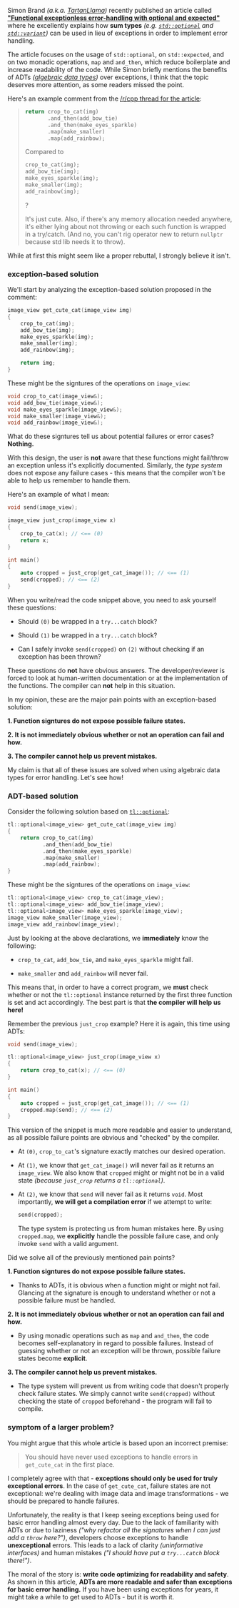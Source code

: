 


<style>
.inline-link
{
    font-size: small;
    margin-top: -2.6em;
    text-align: right;
    font-weight: bold;
}
</style>

Simon Brand *(a.k.a. [TartanLlama](https://twitter.com/TartanLlama))* recently published an article called [**"Functional exceptionless error-handling with optional and expected"**](https://blog.tartanllama.xyz/optional-expected/) where he excellently explains how **sum types** *(e.g. [`std::optional`](http://en.cppreference.com/w/cpp/utility/optional) and [`std::variant`](http://en.cppreference.com/w/cpp/utility/variant))* can be used in lieu of exceptions in order to implement error handling.

The article focuses on the usage of `std::optional`, on `std::expected`, and on two monadic operations, `map` and `and_then`, which reduce boilerplate and increase readability of the code. While Simon briefly mentions the benefits of ADTs *([algebraic data types](https://en.wikipedia.org/wiki/Algebraic_data_type))* over exceptions, I think that the topic deserves more attention, as some readers missed the point.

Here's an example comment from the [/r/cpp thread for the article](https://www.reddit.com/r/cpp/comments/7gua48/functional_exceptionless_errorhandling_with/):

> ```cpp
> return crop_to_cat(img)
>        .and_then(add_bow_tie)
>        .and_then(make_eyes_sparkle)
>        .map(make_smaller)
>        .map(add_rainbow);
> ```
>
> Compared to
>
> ```cpp
> crop_to_cat(img);
> add_bow_tie(img);
> make_eyes_sparkle(img);
> make_smaller(img);
> add_rainbow(img);
> ```
>
> ?
>
> It's just cute. Also, if there's any memory allocation needed anywhere, it's either lying about not throwing or each such function is wrapped in a try/catch. (And no, you can't rig operator new to return `nullptr` because std lib needs it to throw).

While at first this might seem like a proper rebuttal, I strongly believe it isn't.



### exception-based solution

We'll start by analyzing the exception-based solution proposed in the comment:

```cpp
image_view get_cute_cat(image_view img)
{
    crop_to_cat(img);
    add_bow_tie(img);
    make_eyes_sparkle(img);
    make_smaller(img);
    add_rainbow(img);

    return img;
}
```

These might be the signtures of the operations on `image_view`:

```cpp
void crop_to_cat(image_view&);
void add_bow_tie(image_view&);
void make_eyes_sparkle(image_view&);
void make_smaller(image_view&);
void add_rainbow(image_view&);
```

What do these signtures tell us about potential failures or error cases? **Nothing.**

With this design, the user is **not** aware that these functions might fail/throw an exception unless it's explicitly documented. Similarly, the *type system* does not expose any failure cases - this means that the compiler won't be able to help us remember to handle them.

Here's an example of what I mean:

```cpp
void send(image_view);

image_view just_crop(image_view x)
{
    crop_to_cat(x); // <== (0)
    return x;
}

int main()
{
    auto cropped = just_crop(get_cat_image()); // <== (1)
    send(cropped); // <== (2)
}
```

When you write/read the code snippet above, you need to ask yourself these questions:

* Should `(0)` be wrapped in a `try...catch` block?

* Should `(1)` be wrapped in a `try...catch` block?

* Can I safely invoke `send(cropped)` on `(2)` without checking if an exception has been thrown?

These questions do **not** have obvious answers. The developer/reviewer is forced to look at human-written documentation or at the implementation of the functions. The compiler can **not** help in this situation.

In my opinion, these are the major pain points with an exception-based solution:

**1. Function signtures do not expose possible failure states.**

**2. It is not immediately obvious whether or not an operation can fail and how.**

**3. The compiler cannot help us prevent mistakes.**

My claim is that all of these issues are solved when using algebraic data types for error handling. Let's see how!



### ADT-based solution

Consider the following solution based on [`tl::optional`](https://github.com/TartanLlama/optional):

```cpp
tl::optional<image_view> get_cute_cat(image_view img)
{
    return crop_to_cat(img)
           .and_then(add_bow_tie)
           .and_then(make_eyes_sparkle)
           .map(make_smaller)
           .map(add_rainbow);
}
```

These might be the signtures of the operations on `image_view`:

```cpp
tl::optional<image_view> crop_to_cat(image_view);
tl::optional<image_view> add_bow_tie(image_view);
tl::optional<image_view> make_eyes_sparkle(image_view);
image_view make_smaller(image_view);
image_view add_rainbow(image_view);
```

Just by looking at the above declarations, we **immediately** know the following:

* `crop_to_cat`, `add_bow_tie`, and `make_eyes_sparkle` might fail.

* `make_smaller` and `add_rainbow` will never fail.

This means that, in order to have a correct program, we **must** check whether or not the `tl::optional` instance returned by the first three function is set and act accordingly. The best part is that **the compiler will help us here!**

Remember the previous `just_crop` example? Here it is again, this time using ADTs:

```cpp
void send(image_view);

tl::optional<image_view> just_crop(image_view x)
{
    return crop_to_cat(x); // <== (0)
}

int main()
{
    auto cropped = just_crop(get_cat_image()); // <== (1)
    cropped.map(send); // <== (2)
}
```

This version of the snippet is much more readable and easier to understand, as all possible failure points are obvious and "checked" by the compiler.

* At `(0)`, `crop_to_cat`'s signature exactly matches our desired operation.

* At `(1)`, we know that `get_cat_image()` will never fail as it returns an `image_view`. We also know that `cropped` might or might not be in a valid state *(because `just_crop` returns a `tl::optional`)*.

* At `(2)`, we know that `send` will never fail as it returns `void`. Most importantly, **we will get a compilation error** if we attempt to write:

    ```cpp
    send(cropped);
    ```

    The type system is protecting us from human mistakes here. By using `cropped.map`, we **explicitly** handle the possible failure case, and only invoke `send` with a valid argument.

Did we solve all of the previously mentioned pain points?

**1. Function signtures do not expose possible failure states.**

* Thanks to ADTs, it is obvious when a function might or might not fail. Glancing at the signature is enough to understand whether or not a possible failure must be handled.

**2. It is not immediately obvious whether or not an operation can fail and how.**

* By using monadic operations such as `map` and `and_then`, the code becomes self-explanatory in regard to possible failures. Instead of guessing whether or not an exception will be thrown, possible failure states become **explicit**.

**3. The compiler cannot help us prevent mistakes.**

* The type system will prevent us from writing code that doesn't properly check failure states. We simply cannot write `send(cropped)` without checking the state of `cropped` beforehand - the program will fail to compile.



### symptom of a larger problem?

You might argue that this whole article is based upon an incorrect premise:

> You should have never used exceptions to handle errors in `get_cute_cat` in the first place.

I completely agree with that - **exceptions should only be used for truly exceptional errors**. In the case of `get_cute_cat`, failure states are not exceptional: we're dealing with image data and image transformations - we should be prepared to handle failures.

Unfortunately, the reality is that I keep seeing exceptions being used for basic error handling almost every day. Due to the lack of familiarity with ADTs or due to laziness *("why refactor all the signatures when I can just add a `throw` here?")*, developers choose exceptions to handle **unexceptional** errors. This leads to a lack of clarity *(uninformative interfaces)* and human mistakes *("I should have put a `try...catch` block there!")*.

The moral of the story is: **write code optimizing for readability and safety**. As shown in this article, **ADTs are more readable and safer than exceptions for basic error handling.** If you have been using exceptions for years, it might take a while to get used to ADTs - but it is worth it.
